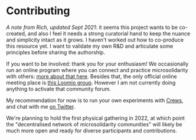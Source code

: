# Contributing

_A note from Rich, updated Sept 2021_: it seems this project wants to be co-created, and also I feel it needs a strong curatorial hand to keep the nuance and simplicity intact as it grows. I haven't worked out how to co-produce this resource yet. I want to validate my own R&D and articulate some principles before sharing the authorship. 

If you want to be involved: thank you for your enthusiasm! We occasionally run an online program where you can connect and practice microsolidarity with others: [more about that here](https://www.thehum.org/microsolidarity). Besides that, the only official online meeting place is [this Loomio group](http://loomio.org/microsolidarity). However I am not currently doing anything to activate that community forum. 

My recommendation for now is to run your own experiments with [Crews](crewing/), and chat with me [on Twitter](http://twitter.com/richdecibels).

We're planning to hold the first physical gathering in 2022, at which point the "decentralised network of microsolidarity communities" will likely be much more open and ready for diverse participants and contributions.
